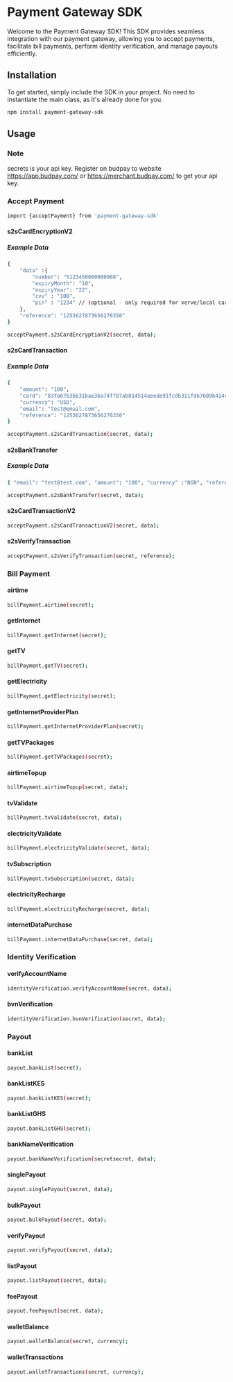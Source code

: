 # Payment Gateway SDK

Welcome to the Payment Gateway SDK! This SDK provides seamless integration with our payment gateway, allowing you to accept payments, facilitate bill payments, perform identity verification, and manage payouts efficiently.

## Installation

To get started, simply include the SDK in your project. No need to instantiate the main class, as it's already done for you.

```bash
npm install payment-gateway-sdk
```

## Usage

### Note
secrets is your api key. Register on budpay to website https://app.budpay.com/ or https://merchant.budpay.com/ to get your api key.
### Accept Payment


```bash
import {acceptPayment} from 'payment-gateway-sdk'
```

#### s2sCardEncryptionV2

##### Example Data
```bash
{
    "data" :{
        "number": "5123450000000008",
        "expiryMonth": "10",
        "expiryYear": "22",
        "cvv" : "100",
        "pin" : "1234" // (optional - only required for verve/local cards)
    },
    "reference": "1253627873656276350"
}
```

```bash
acceptPayment.s2sCardEncryptionV2(secret, data);
```

#### s2sCardTransaction

##### Example Data
```bash
{ 
    "amount": "100", 
    "card": "83fa6763bb31bae36a74f787ab814514aeede91fcdb311fd67609b414c5e5ea2751a47870c8717e71bcbc9c33287a3d6af9ffae8e2edbf2de1e2694384d699b020d31492637eef60d7a63f303798363a", 
    "currency": "USD", 
    "email": "test@email.com", 
    "reference": "1253627873656276350" 
}
```

```bash
acceptPayment.s2sCardTransaction(secret, data);
```
#### s2sBankTransfer

##### Example Data
```bash
{ "email": "test@test.com", "amount": "100", "currency" :"NGN", "reference": "1253627873656276350", "name": "Business Name / Firstname lastname" }
```

```bash
acceptPayment.s2sBankTransfer(secret, data);
```

#### s2sCardTransactionV2
```bash
acceptPayment.s2sCardTransactionV2(secret, data);
```
#### s2sVerifyTransaction
```bash
acceptPayment.s2sVerifyTransaction(secret, reference);
```
### Bill Payment
#### airtime
```bash
billPayment.airtime(secret);
```
#### getInternet
```bash
billPayment.getInternet(secret);
```
#### getTV
```bash
billPayment.getTV(secret);
```
#### getElectricity
```bash
billPayment.getElectricity(secret);
```
#### getInternetProviderPlan
```bash
billPayment.getInternetProviderPlan(secret);
```
#### getTVPackages
```bash
billPayment.getTVPackages(secret);
```
#### airtimeTopup
```bash
billPayment.airtimeTopup(secret, data);
```
#### tvValidate
```bash
billPayment.tvValidate(secret, data);
```
#### electricityValidate
```bash
billPayment.electricityValidate(secret, data);
```
#### tvSubscription
```bash
billPayment.tvSubscription(secret, data);
```
#### electricityRecharge
```bash
billPayment.electricityRecharge(secret, data);
```
#### internetDataPurchase
```bash
billPayment.internetDataPurchase(secret, data);
```

### Identity Verification
#### verifyAccountName

```bash
identityVerification.verifyAccountName(secret, data);
```
#### bvnVerification

```bash
identityVerification.bvnVerification(secret, data);
```
### Payout

#### bankList

```bash
payout.bankList(secret);
```
#### bankListKES

```bash
payout.bankListKES(secret);
```
#### bankListGHS
```bash
payout.bankListGHS(secret);
```
#### bankNameVerification
```bash
payout.bankNameVerification(secretsecret, data);
```
#### singlePayout
```bash
payout.singlePayout(secret, data);
```
#### bulkPayout
```bash
payout.bulkPayout(secret, data);
```
#### verifyPayout
```bash
payout.verifyPayout(secret, data);
```
#### listPayout
```bash
payout.listPayout(secret, data);
```
#### feePayout
```bash
payout.feePayout(secret, data);
```
#### walletBalance
```bash
payout.walletBalance(secret, currency);
```
#### walletTransactions
```bash
payout.walletTransactions(secret, currency);
```